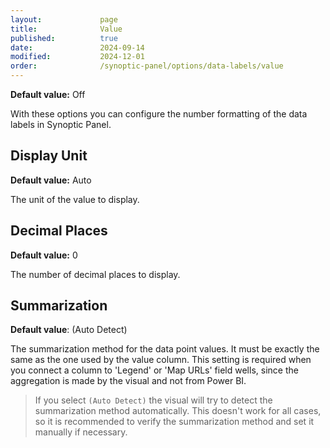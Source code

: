 ```yaml
---
layout:             page
title:              Value
published:          true
date:               2024-09-14
modified:           2024-12-01
order:              /synoptic-panel/options/data-labels/value
---
```

**Default value:** Off

With these options you can configure the number formatting of the data labels in Synoptic Panel.

## Display Unit

**Default value:** Auto

The unit of the value to display.

## Decimal Places

**Default value:** 0

The number of decimal places to display.

## Summarization

**Default value**: (Auto Detect)

The summarization method for the data point values. It must be exactly the same as the one used by the value column. This setting is required when you connect a column to 'Legend' or 'Map URLs' field wells, since the aggregation is made by the visual and not from Power BI.

> If you select `(Auto Detect)` the visual will try to detect the summarization method automatically. This doesn't work for all cases, so it is recommended to verify the summarization method and set it manually if necessary.